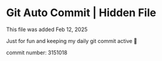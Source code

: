 # Git Auto Commit | Hidden File

This file was added Feb 12, 2025

Just for fun and keeping my daily git commit active 🤪

commit number: 3151018
